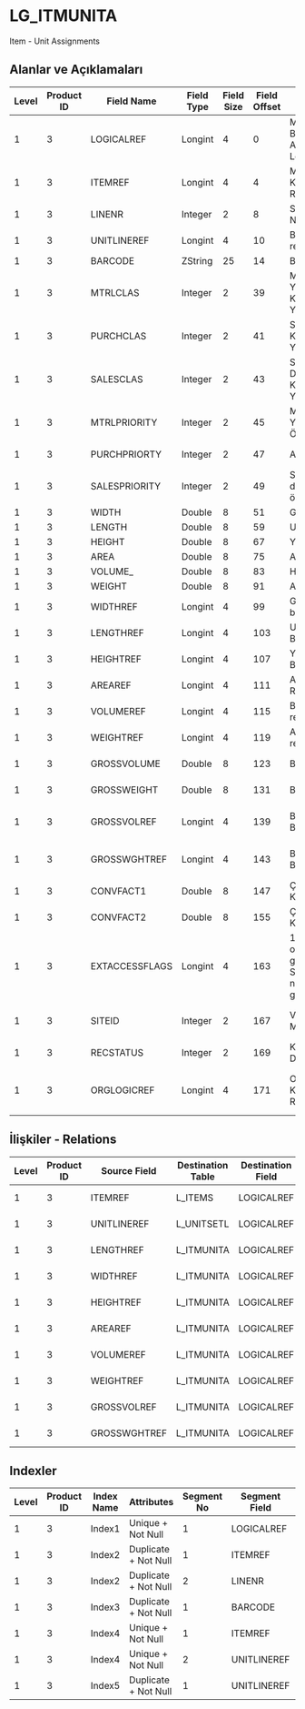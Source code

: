 # LG_ITMUNITA

Item - Unit Assignments

## Alanlar ve Açıklamaları

| Level | Product ID | Field Name | Field Type | Field Size | Field Offset | Türkçe Açıklama | Expression |
| ----- | ---------- | ---------- | ---------- | ---------- | ------------ | --------------- | ---------- |
| 1 | 3 | LOGICALREF | Longint | 4 | 0 | Malzeme - Birim Ataması Log. Ref. | Item - Unit Assignment Logical Reference |
| 1 | 3 | ITEMREF | Longint | 4 | 4 | Malzeme Kartı Referansı | Item Card Reference |
| 1 | 3 | LINENR | Integer | 2 | 8 | Satır Numarası | Line Number |
| 1 | 3 | UNITLINEREF | Longint | 4 | 10 | Birim referansı | Unit Reference |
| 1 | 3 | BARCODE | ZString | 25 | 14 | Barkod | Barcode |
| 1 | 3 | MTRLCLAS | Integer | 2 | 39 | Malzeme Yönetimi Kullanım Yeri | Usage Point is Material Management |
| 1 | 3 | PURCHCLAS | Integer | 2 | 41 | Satınalma Kullanım Yeri | Usage Point is Purchase |
| 1 | 3 | SALESCLAS | Integer | 2 | 43 | Satış ve Dağıtım Kullanım Yeri | Usage Point is Sales / Distribution |
| 1 | 3 | MTRLPRIORITY | Integer | 2 | 45 | Malzeme Yönetimi Önceliği | Material Management Priority |
| 1 | 3 | PURCHPRIORTY | Integer | 2 | 47 | Alış önceliği | Purchase Priority |
| 1 | 3 | SALESPRIORITY | Integer | 2 | 49 | Satış dağıtım önceliği | Sales / Distribution Priority |
| 1 | 3 | WIDTH | Double | 8 | 51 | Genişlik | Width |
| 1 | 3 | LENGTH | Double | 8 | 59 | Uzunluk | Length |
| 1 | 3 | HEIGHT | Double | 8 | 67 | Yükseklik | Height |
| 1 | 3 | AREA | Double | 8 | 75 | Alan | Area |
| 1 | 3 | VOLUME_ | Double | 8 | 83 | Hacim | Volume |
| 1 | 3 | WEIGHT | Double | 8 | 91 | Ağırlık | Weight |
| 1 | 3 | WIDTHREF | Longint | 4 | 99 | Genişlik birim ref. | Width Unit Reference |
| 1 | 3 | LENGTHREF | Longint | 4 | 103 | Uzunluk Birim Ref. | Length Unit Reference |
| 1 | 3 | HEIGHTREF | Longint | 4 | 107 | Yükseklik Birimi Ref. | Height Unit Reference |
| 1 | 3 | AREAREF | Longint | 4 | 111 | Alan Birim Referansı | Area Unit Reference |
| 1 | 3 | VOLUMEREF | Longint | 4 | 115 | Birim hacim ref. | Volume Unit Reference |
| 1 | 3 | WEIGHTREF | Longint | 4 | 119 | Ağırlık birim ref. | Weight Unit Reference |
| 1 | 3 | GROSSVOLUME | Double | 8 | 123 | Bürüt Hacim | Gross Volume |
| 1 | 3 | GROSSWEIGHT | Double | 8 | 131 | Bürüt Ağırlık | Gross Weight |
| 1 | 3 | GROSSVOLREF | Longint | 4 | 139 | Bürüt Hacim Birim Ref. | Gross Volume Unit Reference |
| 1 | 3 | GROSSWGHTREF | Longint | 4 | 143 | Bürüt Ağırlık Birim Ref. | Gross Weight Unit Reference |
| 1 | 3 | CONVFACT1 | Double | 8 | 147 | Çevrim Katsayısı | Conversion Factor |
| 1 | 3 | CONVFACT2 | Double | 8 | 155 | Çevrim Katsayısı | Conversion Factor |
| 1 | 3 | EXTACCESSFLAGS | Longint | 4 | 163 | 1. E-iş ortamında geçerli 2. Satış noktalarında geçerli | 1. Valid in e-business environment 2. Valid in points of sale |
| 1 | 3 | SITEID | Integer | 2 | 167 | Veri Merkezi | Data Processing Site |
| 1 | 3 | RECSTATUS | Integer | 2 | 169 | Kayıt Durumu | Record Status |
| 1 | 3 | ORGLOGICREF | Longint | 4 | 171 | Orijinal Kayıt Log. Ref. | Original Record Logical Reference |

## İlişkiler - Relations

| Level | Product ID | Source Field | Destination Table | Destination Field | Relation Type | Extra Condition |
| ----- | ---------- | ------------ | ---------------- | ---------------- | ------------- | --------------- |
| 1 | 3 | ITEMREF | L_ITEMS | LOGICALREF | one-to-one |  |
| 1 | 3 | UNITLINEREF | L_UNITSETL | LOGICALREF | one-to-one |  |
| 1 | 3 | LENGTHREF | L_ITMUNITA | LOGICALREF | one-to-one |  |
| 1 | 3 | WIDTHREF | L_ITMUNITA | LOGICALREF | one-to-one |  |
| 1 | 3 | HEIGHTREF | L_ITMUNITA | LOGICALREF | one-to-one |  |
| 1 | 3 | AREAREF | L_ITMUNITA | LOGICALREF | one-to-one |  |
| 1 | 3 | VOLUMEREF | L_ITMUNITA | LOGICALREF | one-to-one |  |
| 1 | 3 | WEIGHTREF | L_ITMUNITA | LOGICALREF | one-to-one |  |
| 1 | 3 | GROSSVOLREF | L_ITMUNITA | LOGICALREF | one-to-one |  |
| 1 | 3 | GROSSWGHTREF | L_ITMUNITA | LOGICALREF | one-to-one |  |

## Indexler

| Level | Product ID | Index Name | Attributes | Segment No | Segment Field | Sense |
| ----- | ---------- | ---------- | ---------- | ---------- | ------------- | ----- |
| 1 | 3 | Index1 | Unique + Not Null | 1 | LOGICALREF | Ascending |
| 1 | 3 | Index2 | Duplicate + Not Null | 1 | ITEMREF | Ascending |
| 1 | 3 | Index2 | Duplicate + Not Null | 2 | LINENR | Ascending |
| 1 | 3 | Index3 | Duplicate + Not Null | 1 | BARCODE | Ascending |
| 1 | 3 | Index4 | Unique + Not Null | 1 | ITEMREF | Ascending |
| 1 | 3 | Index4 | Unique + Not Null | 2 | UNITLINEREF | Ascending |
| 1 | 3 | Index5 | Duplicate + Not Null | 1 | UNITLINEREF | Ascending |

